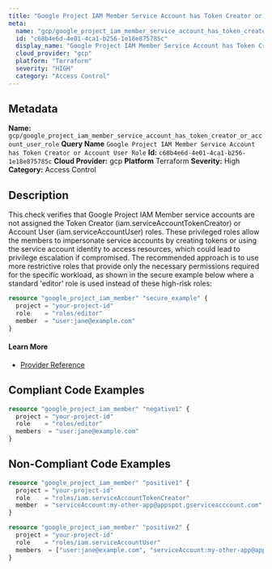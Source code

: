 ```yaml
---
title: "Google Project IAM Member Service Account has Token Creator or Account User Role"
meta:
  name: "gcp/google_project_iam_member_service_account_has_token_creator_or_account_user_role"
  id: "c68b4e6d-4e01-4ca1-b256-1e18e875785c"
  display_name: "Google Project IAM Member Service Account has Token Creator or Account User Role"
  cloud_provider: "gcp"
  platform: "Terraform"
  severity: "HIGH"
  category: "Access Control"
---
```

## Metadata
**Name:** `gcp/google_project_iam_member_service_account_has_token_creator_or_account_user_role`
**Query Name** `Google Project IAM Member Service Account has Token Creator or Account User Role`
**Id:** `c68b4e6d-4e01-4ca1-b256-1e18e875785c`
**Cloud Provider:** gcp
**Platform** Terraform
**Severity:** High
**Category:** Access Control
## Description
This check verifies that Google Project IAM Member service accounts are not assigned the Token Creator (iam.serviceAccountTokenCreator) or Account User (iam.serviceAccountUser) roles. These privileged roles allow the members to impersonate service accounts by creating tokens or using the service account identity to access resources, which could lead to privilege escalation if compromised. The recommended approach is to use more restrictive roles that provide only the necessary permissions required for the specific workload, as shown in the secure example below where a standard 'editor' role is used instead of these high-risk roles:

```terraform
resource "google_project_iam_member" "secure_example" {
  project = "your-project-id"
  role    = "roles/editor"
  member  = "user:jane@example.com"
}
```

#### Learn More

 - [Provider Reference](https://registry.terraform.io/providers/hashicorp/google/latest/docs/resources/google_project_iam#google_project_iam_member)


## Compliant Code Examples
```terraform
resource "google_project_iam_member" "negative1" {
  project = "your-project-id"
  role    = "roles/editor"
  members  = "user:jane@example.com"
}
```
## Non-Compliant Code Examples
```terraform
resource "google_project_iam_member" "positive1" {
  project = "your-project-id"
  role    = "roles/iam.serviceAccountTokenCreator"
  member  = "serviceAccount:my-other-app@appspot.gserviceacccount.com"
}

resource "google_project_iam_member" "positive2" {
  project = "your-project-id"
  role    = "roles/iam.serviceAccountUser"
  members  = ["user:jane@example.com", "serviceAccount:my-other-app@appspot.gserviceacccount.com"]
}
```